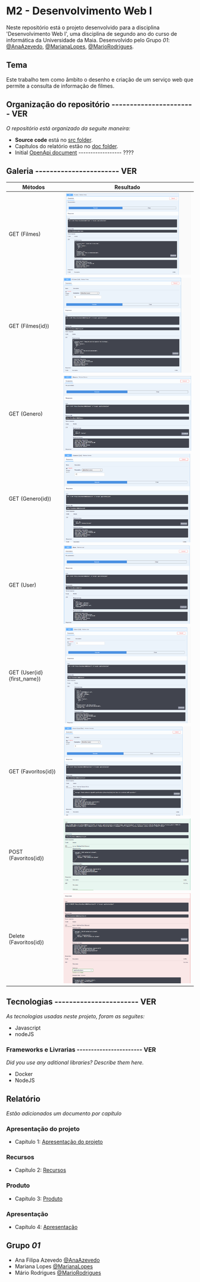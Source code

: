 # M2 - Desenvolvimento Web I

Neste repositório está o projeto desenvolvido para a disciplina 'Desenvolvimento Web I', uma disciplina de segundo ano do curso de informática da Universidade da Maia. Desenvolvido pelo Grupo _01_: [@AnaAzevedo](https://github.com/AnaAzevedo2), [@MarianaLopes](https://github.com/marlope02), [@MarioRodrigues](https://github.com/MarioRodrigues2304).

## Tema 

Este trabalho tem como âmbito o desenho e criação de um serviço web que permite a consulta de informação de filmes.

## Organização do repositório ----------------------- VER

_O repositório está organizado da seguite maneira:_
* **Source code** está no [src folder](src/).
* Capítulos do relatório estão no [doc folder](doc/).
* Initial [OpenApi document](api/openapi.yaml) ------------------ ???? 

## Galeria ----------------------- VER

| Métodos                      | Resultado   |
| ---------------------------- | ----------- |
| GET (Filmes)                 | ![Get Filmes](doc/images/image4.png)       |
| GET (Filmes{id})             | ![Get Filmes_id](doc/images/image5.png)       |
| GET (Genero)                 | ![Get genero](doc/images/image6.png)       |
| GET (Genero{id})             | ![Get genero_id](doc/images/image13.png)       |
| GET (User)                   | ![Get user](doc/images/image14.png)       |
| GET (User{id}{first_name})   | ![Get user_id](doc/images/image7.png)       |
| GET (Favoritos{id})          | ![Get Fav_id](doc/images/image8.png)       |
| POST (Favoritos{id})         | ![Post Fav_id](doc/images/image11.png)       |
| Delete (Favoritos{id})       | ![Delete Fav_id](doc/images/image12.png)       |

## Tecnologias ----------------------- VER

_As tecnologias usadas neste projeto, foram as seguites:_
* Javascript
* nodeJS


### Frameworks e Livrarias ----------------------- VER

_Did you use any aditional libraries? Describe them here._
* Docker
* NodeJS

## Relatório
_Estão adicionados um documento por capítulo_

### Apresentação do projeto
* Capítulo 1: [Apresentação do projeto](doc/c1.md)
### Recursos
* Capítulo 2: [Recursos](doc/c2.md)
### Produto
* Capítulo 3: [Produto](doc/c3.md)
### Apresentação
* Capítulo 4: [Apresentação](doc/c4.md)

## Grupo _01_
* Ana Filipa Azevedo [@AnaAzevedo](https://github.com/AnaAzevedo2) 
* Mariana Lopes [@MarianaLopes](https://github.com/marlope02) 
* Mário Rodrigues [@MarioRodrigues](https://github.com/MarioRodrigues2304)
